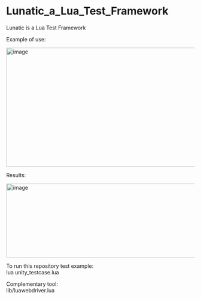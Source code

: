 # Lunatic_a_Lua_Test_Framework
Lunatic is a Lua Test Framework   

Example of use:   

<img width="917" height="317" alt="image" src="https://github.com/user-attachments/assets/f322a478-0937-4dd6-b08e-b76de7cd4647" />
  
Results:   

<img width="1032" height="197" alt="image" src="https://github.com/user-attachments/assets/0220eb90-fc8f-4dc5-85de-c07d6cf9da3d" />   

To run this repository test example:   
lua unity_testcase.lua

Complementary tool:   
lib/luawebdriver.lua
